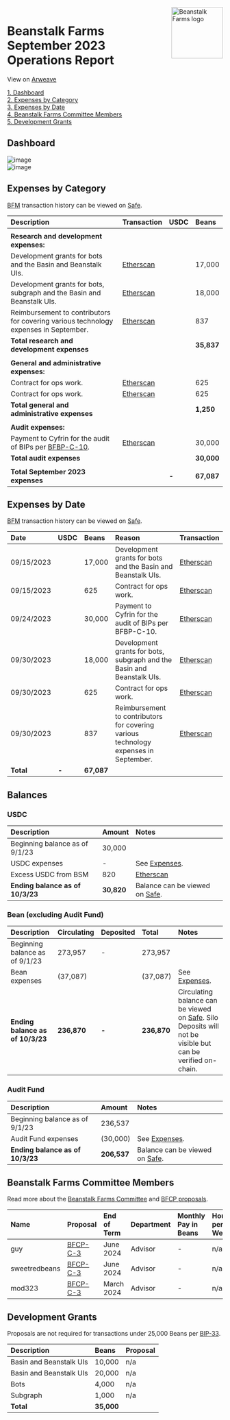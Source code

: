 <img src="https://arweave.net/jT_5PRnlx5T4olxEPanXO9m6ur5ho341aY4cmp9YNuM" alt="Beanstalk Farms logo" align="right" width="120" />

# Beanstalk Farms September 2023 Operations Report

View on [Arweave](https://arweave.net/WNPpNCrXX2DP6qA-FmRETFprBbFrQvk4ArIzQpP0Sew)

[1. Dashboard](#dashboard)  
[2. Expenses by Category](#expenses-by-category)  
[3. Expenses by Date](#expenses-by-date)  
[4. Beanstalk Farms Committee Members](#beanstalk-farms-committee-members)  
[5. Development Grants](#development-grants)  

## Dashboard

![image](https://arweave.net/ZTjCTCaSgLl1qLn8-ffQHZ5Axt6n8EkjKG-i4j9na4Y)  
![image](https://arweave.net/boOPPF7Ft54ABajC-uKHFFpZ89--me6tc5Y8mbEBeac)  

## Expenses by Category

[BFM](https://docs.bean.money/almanac/governance/beanstalk-farms/bfm-dashboard) transaction history can be viewed on [Safe](https://app.safe.global/eth:0x21DE18B6A8f78eDe6D16C50A167f6B222DC08DF7/transactions/history).

| Description                                                                                                               | Transaction                                                                                             | USDC  | Beans      |
| :------------------------------------------------------------------------------------------------------------------------ | :------------------------------------------------------------------------------------------------------ | :---- | :--------- |
|                                                                                                                           |                                                                                                         |       |            |
| **Research and development expenses:**                                                                                    |                                                                                                         |       |            |
| Development grants for bots and the Basin and Beanstalk UIs.                                                              | [Etherscan](https://etherscan.io/tx/0xfa9b2b7287420cc19578aca70108c9ce717cdc285a77eac562a2885168285802) |       | 17,000     |
| Development grants for bots, subgraph and the Basin and Beanstalk UIs.                                                    | [Etherscan](https://etherscan.io/tx/0xa82a45c984b8aedf0d8b432f9740393c2763f45a81320b11573db7e9e0f4256e) |       | 18,000     |
| Reimbursement to contributors for covering various technology expenses in September.                                      | [Etherscan](https://etherscan.io/tx/0xa82a45c984b8aedf0d8b432f9740393c2763f45a81320b11573db7e9e0f4256e) |       | 837        |
| **Total research and development expenses**                                                                               |                                                                                                         |       | **35,837** |
|                                                                                                                           |                                                                                                         |       |            |
| **General and administrative expenses:**                                                                                  |                                                                                                         |       |            |
| Contract for ops work.                                                                                                    | [Etherscan](https://etherscan.io/tx/0xfa9b2b7287420cc19578aca70108c9ce717cdc285a77eac562a2885168285802) |       | 625        |
| Contract for ops work.                                                                                                    | [Etherscan](https://etherscan.io/tx/0xa82a45c984b8aedf0d8b432f9740393c2763f45a81320b11573db7e9e0f4256e) |       | 625        |
| **Total general and administrative expenses**                                                                             |                                                                                                         |       | **1,250**  |
|                                                                                                                           |                                                                                                         |       |            |
| **Audit expenses:**                                                                                                       |                                                                                                         |       |            |
| Payment to Cyfrin for the audit of BIPs per [BFBP-C-10](https://arweave.net/atWg701gYbp6PoJSK5OlgidojmyPIcPJkXqNwN7rJkg). | [Etherscan](https://etherscan.io/tx/0x8f806892ba5fe3e6e21cb38d8268be448ac39a117f6f55a3c45f16de78a6ad19) |       | 30,000     |
| **Total audit expenses**                                                                                                  |                                                                                                         |       | **30,000** |
|                                                                                                                           |                                                                                                         |       |            |
| **Total September 2023 expenses**                                                                                         |                                                                                                         | **-** | **67,087** |

## Expenses by Date

[BFM](https://docs.bean.money/almanac/governance/beanstalk-farms/bfm-dashboard) transaction history can be viewed on [Safe](https://app.safe.global/eth:0x21DE18B6A8f78eDe6D16C50A167f6B222DC08DF7/transactions/history).

| Date       | USDC  | Beans      | Reason                                                                               | Transaction                                                                                             |
| :--------- | :---- | :--------- | :----------------------------------------------------------------------------------- | :------------------------------------------------------------------------------------------------------ |
| 09/15/2023 |       | 17,000     | Development grants for bots and the Basin and Beanstalk UIs.                         | [Etherscan](https://etherscan.io/tx/0xfa9b2b7287420cc19578aca70108c9ce717cdc285a77eac562a2885168285802) |
| 09/15/2023 |       | 625        | Contract for ops work.                                                               | [Etherscan](https://etherscan.io/tx/0xfa9b2b7287420cc19578aca70108c9ce717cdc285a77eac562a2885168285802) |
| 09/24/2023 |       | 30,000     | Payment to Cyfrin for the audit of BIPs per BFBP-C-10.                               | [Etherscan](https://etherscan.io/tx/0x8f806892ba5fe3e6e21cb38d8268be448ac39a117f6f55a3c45f16de78a6ad19) |
| 09/30/2023 |       | 18,000     | Development grants for bots, subgraph and the Basin and Beanstalk UIs.               | [Etherscan](https://etherscan.io/tx/0xa82a45c984b8aedf0d8b432f9740393c2763f45a81320b11573db7e9e0f4256e) |
| 09/30/2023 |       | 625        | Contract for ops work.                                                               | [Etherscan](https://etherscan.io/tx/0xa82a45c984b8aedf0d8b432f9740393c2763f45a81320b11573db7e9e0f4256e) |
| 09/30/2023 |       | 837        | Reimbursement to contributors for covering various technology expenses in September. | [Etherscan](https://etherscan.io/tx/0xa82a45c984b8aedf0d8b432f9740393c2763f45a81320b11573db7e9e0f4256e) |
| **Total**  | **-** | **67,087** |                                                                                      |                                                                                                         |

## Balances

### USDC

| Description                      | Amount     | Notes                                                                                                             |
| :------------------------------- | :--------- | :---------------------------------------------------------------------------------------------------------------- |
| Beginning balance as of 9/1/23   | 30,000     |                                                                                                                   |
| USDC expenses                    | -          | See [Expenses](#expenses-by-category).                                                                            |
| Excess USDC from BSM             | 820        | [Etherscan](https://etherscan.io/tx/0x981503d045f63012bee8900eb57f32bc058b843e48b4d9dc8c24396a488f3587)           |
| **Ending balance as of 10/3/23** | **30,820** | Balance can be viewed on [Safe](https://app.safe.global/eth:0x21DE18B6A8f78eDe6D16C50A167f6B222DC08DF7/balances). |

### Bean (excluding Audit Fund)

| Description                      | Circulating | Deposited | Total       | Notes                                                                                                                                                                                         |
| :------------------------------- | :---------- | :-------- | :---------- | :-------------------------------------------------------------------------------------------------------------------------------------------------------------------------------------------- |
| Beginning balance as of 9/1/23   | 273,957     | -         | 273,957     |                                                                                                                                                                                               |
| Bean expenses                    | (37,087)    |           | (37,087)    | See [Expenses](#expenses-by-category).                                                                                                                                                        |
| **Ending balance as of 10/3/23** | **236,870** | **-**     | **236,870** | Circulating balance can be viewed on [Safe](https://app.safe.global/eth:0x21DE18B6A8f78eDe6D16C50A167f6B222DC08DF7/balances). Silo Deposits will not be visible but can be verified on-chain. |

### Audit Fund

| Description                      | Amount      | Notes                                                                                                             |
| :------------------------------- | :---------- | :---------------------------------------------------------------------------------------------------------------- |
| Beginning balance as of 9/1/23   | 236,537     |                                                                                                                   |
| Audit Fund expenses              | (30,000)    | See [Expenses](#expenses-by-category).                                                                            |
| **Ending balance as of 10/3/23** | **206,537** | Balance can be viewed on [Safe](https://app.safe.global/eth:0x21DE18B6A8f78eDe6D16C50A167f6B222DC08DF7/balances). |

## Beanstalk Farms Committee Members

Read more about the [Beanstalk Farms Committee](https://docs.bean.money/almanac/governance/beanstalk-farms#beanstalk-farms-committee) and [BFCP proposals](https://docs.bean.money/almanac/governance/proposals#bfcp).

| Name          | Proposal                                                                    | End of Term | Department | Monthly Pay in Beans | Hours per Week |
| :------------ | :-------------------------------------------------------------------------- | :---------- | :--------- | :------------------- | :------------- |
| guy           | [BFCP-C-3](https://arweave.net/jAKE7eYNIqJOGVsbG5xU8EZDQPKCCXIipFzJo02tMys) | June 2024   | Advisor    | -                    | n/a            |
| sweetredbeans | [BFCP-C-3](https://arweave.net/jAKE7eYNIqJOGVsbG5xU8EZDQPKCCXIipFzJo02tMys) | June 2024   | Advisor    | -                    | n/a            |
| mod323        | [BFCP-C-3](https://arweave.net/jAKE7eYNIqJOGVsbG5xU8EZDQPKCCXIipFzJo02tMys) | March 2024  | Advisor    | -                    | n/a            |

## Development Grants

Proposals are not required for transactions under 25,000 Beans per [BIP-33](https://arweave.net/-iklnExU_oJl3N2Lh0wnnGqeT8cTV0L6d6YOpbn2iKc#governance).

| Description             | Beans      | Proposal |
| :---------------------- | :--------- | :------- |
| Basin and Beanstalk UIs | 10,000     | n/a      |
| Basin and Beanstalk UIs | 20,000     | n/a      |
| Bots                    | 4,000      | n/a      |
| Subgraph                | 1,000      | n/a      |
| **Total**               | **35,000** |          |
